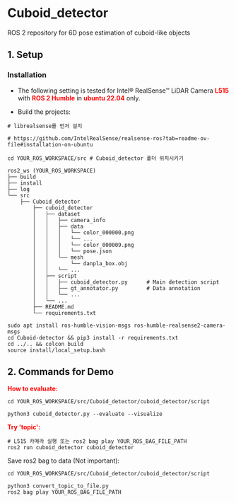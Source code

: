 # Cuboid_detector
ROS 2 repository for 6D pose estimation of cuboid-like objects

## 1. Setup
### Installation
- The following setting is tested for Intel® RealSense™ LiDAR Camera <span style="color: red;">**L515**</span> with <span style="color: red;">**ROS 2 Humble**</span> in <span style="color: red;">**ubuntu 22.04**</span> only.

- Build the projects:
```shell
# librealsense를 먼저 설치

# https://github.com/IntelRealSense/realsense-ros?tab=readme-ov-file#installation-on-ubuntu

cd YOUR_ROS_WORKSPACE/src # Cuboid_detector 폴더 위치시키기

ros2_ws (YOUR_ROS_WORKSPACE)
├── build
├── install
├── log
└── src
    ├── Cuboid_detector
        ├── cuboid_detector
        │   ├── dataset
        │   │   ├── camera_info
        │   │   ├── data
        │   │   │   └── color_000000.png
        │   │   │   └── ...
        │   │   │   └── color_000009.png
        │   │   │   └── pose.json
        │   │   └── mesh
        │   │       └── danpla_box.obj
        │   │   └── ...
        │   ├── script
        │   │   ├── cuboid_detector.py      # Main detection script
        │   │   ├── gt_annotator.py         # Data annotation
        │   │   └── ...
        │   └── ...
        ├── README.md
        └── requirements.txt

sudo apt install ros-humble-vision-msgs ros-humble-realsense2-camera-msgs
cd Cuboid-detector && pip3 install -r requirements.txt
cd ../.. && colcon build
source install/local_setup.bash
```

## 2. Commands for Demo
<span style="color: red;"> **How to evaluate:** </span>
```shell
cd YOUR_ROS_WORKSPACE/src/Cuboid_detector/cuboid_detector/script

python3 cuboid_detector.py --evaluate --visualize
```

<span style="color: red;"> **Try 'topic':** </span>
```shell
# L515 카메라 실행 또는 ros2 bag play YOUR_ROS_BAG_FILE_PATH
ros2 run cuboid_detector cuboid_detector
```

Save ros2 bag to data (Not important):
```shell
cd YOUR_ROS_WORKSPACE/src/Cuboid_detector/cuboid_detector/script

python3 convert_topic_to_file.py
ros2 bag play YOUR_ROS_BAG_FILE_PATH
```